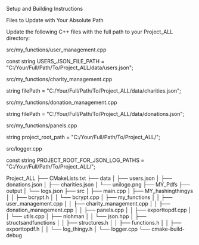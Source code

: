 Setup and Building Instructions

Files to Update with Your Absolute Path

Update the following C++ files with the full path to your Project_ALL directory:

src/my_functions/user_management.cpp

const string USERS_JSON_FILE_PATH = "C:/Your/Full/Path/To/Project_ALL/data/users.json";

src/my_functions/charity_management.cpp

string filePath = "C:/Your/Full/Path/To/Project_ALL/data/charities.json";

src/my_functions/donation_management.cpp

string filePath = "C:/Your/Full/Path/To/Project_ALL/data/donations.json";

src/my_functions/panels.cpp

string project_root_path = "C:/Your/Full/Path/To/Project_ALL/";

src/logger.cpp

const string PROJECT_ROOT_FOR_JSON_LOG_PATHS = "C:/Your/Full/Path/To/Project_ALL/";





Project_ALL
├── CMakeLists.txt
├── data
│   ├── users.json
│   ├── donations.json
│   ├── charities.json
│   └── unilogo.png
├── MY_Pdfs
├── output
│   └── logs.json
├── src
│   ├── main.cpp
│   ├── MY_hashingthingys
│   │   ├── bcrypt.h
│   │   └── bcrypt.cpp
│   ├── my_functions
│   │   ├── user_management.cpp
│   │   ├── charity_management.cpp
│   │   ├── donation_management.cpp
│   │   ├── panels.cpp
│   │   ├── exporttopdf.cpp
│   │   └── utils.cpp
│   ├── nlohman
│   │   └── json.hpp
│   ├── structsandfunctions
│   │   ├── structures.h
│   │   ├── functions.h
│   │   ├── exporttopdf.h
│   │   └── log_thingy.h
│   └── logger.cpp
└── cmake-build-debug